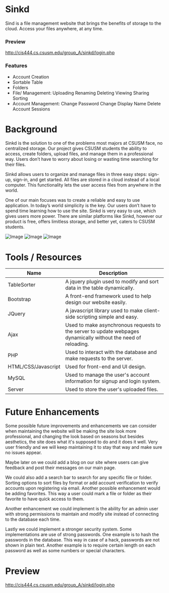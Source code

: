 # Sinkd
Sind is a file management website that brings the benefits of storage to the cloud. Access your files anywhere, at any time.

### Preview
http://cis444.cs.csusm.edu/group_A/sinkd/login.php

### Features
- Account Creation
- Sortable Table
- Folders
- File/ Management:
    Uploading
    Renaming
    Deleting
    Viewing
    Sharing
    Sorting
- Account Management:
    Change Password
    Change Display Name
    Delete Account
    Sessions

# Background
Sinkd is the solution to one of the problems most majors at CSUSM face, no centralized storage. Our project gives CSUSM students the ability to access, create folders, upload files, and manage them in a professional way. Users don’t have to worry about losing or wasting time searching for their files. 

Sinkd allows users to organize and manage files in three easy steps: sign-up, sign-in, and get started. All files are stored in a cloud instead of a local computer. This functionality lets the user access files from anywhere in the world. 

One of our main focuses was to create a reliable and easy to use application. In today’s world simplicity is the key. Our users don’t have to spend time learning how to use the site. Sinkd is very easy to use, which gives users more power. There are similar platforms like Sinkd, however our product is free, offers limitless storage, and better yet, caters to CSUSM students.



![Image](https://i.imgur.com/eYa1Lrq.png)
![Image](https://i.imgur.com/JLsfFE0.png)
![Image](https://i.imgur.com/Mo4hapv.png)

# Tools / Resources
Name | Description
--- | ---
TableSorter | A jquery plugin used to modify and sort data in the table dynamically.
Bootstrap | A front-end framework used to help design our website easily.
JQuery | A javascript library used to make client-side scripting simple and easy.
Ajax | Used to make asynchronous requests to the server to update webpages dynamically without the need of reloading.
PHP | Used to interact with the database and make requests to the server.
HTML/CSS/Javascript |  Used for front-end and UI design.
MySQL | Used to manage the user's account information for signup and login system.
Server | Used to store the user's uploaded files.

# Future Enhancements
Some possible future improvements and enhancements we can consider when maintaining the website will be making the site look more professional, and changing the look based on seasons but besides aesthetics, the site does what it's supposed to do and it does it well. Very user friendly and we will keep maintaining it to stay that way and make sure no issues appear. 

Maybe later on we could add a blog on our site where users can give feedback and post their messages on our main page. 

We could also add a search bar to search for any specific file or folder. Sorting options to sort files by format or add account verification to verify accounts upon registering via email. Another possible enhancement would be adding favorites. This way a user could mark a file or folder as their favorite to have quick access to them. 

Another enhancement we could implement is the ability for an admin user with strong permissions to maintain and modify site instead of connecting to the database each time. 

Lastly we could implement a stronger security system. Some implementations are use of strong passwords. One example is to hash the passwords in the database. This way in case of a hack, passwords are not shown in plain text. Another example is to require certain length on each password as well as some numbers or special characters. 
# Preview
http://cis444.cs.csusm.edu/group_A/sinkd/login.php
